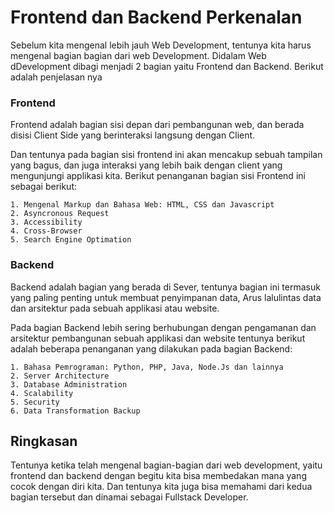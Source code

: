 # Frontend dan Backend Perkenalan

Sebelum kita mengenal lebih jauh Web Development, tentunya kita harus mengenal bagian bagian dari web Development. Didalam Web dDevelopment dibagi menjadi 2 bagian yaitu Frontend dan Backend. Berikut adalah penjelasan nya

### Frontend 

Frontend adalah bagian sisi depan dari pembangunan web, dan berada disisi Client Side yang berinteraksi langsung dengan Client. 

Dan tentunya pada bagian sisi frontend ini akan mencakup sebuah tampilan yang bagus, dan juga interaksi yang lebih baik dengan client yang mengunjungi applikasi kita. Berikut penanganan bagian sisi Frontend ini sebagai berikut:

    1. Mengenal Markup dan Bahasa Web: HTML, CSS dan Javascript
    2. Asyncronous Request
    3. Accessibility
    4. Cross-Browser
    5. Search Engine Optimation

### Backend

Backend adalah bagian yang berada di Sever, tentunya bagian ini termasuk yang paling penting untuk membuat penyimpanan data, Arus lalulintas data dan arsitektur pada sebuah applikasi atau website. 

Pada bagian Backend lebih sering berhubungan dengan pengamanan dan arsitektur pembangunan sebuah applikasi dan website tentunya berikut adalah beberapa penanganan yang dilakukan pada bagian Backend:

    1. Bahasa Pemrograman: Python, PHP, Java, Node.Js dan lainnya
    2. Server Architecture
    3. Database Administration 
    4. Scalability
    5. Security
    6. Data Transformation Backup

## Ringkasan

Tentunya ketika telah mengenal bagian-bagian dari web development, yaitu frontend dan backend dengan begitu kita bisa membedakan mana yang cocok dengan diri kita. Dan tentunya kita juga bisa memahami dari kedua bagian tersebut dan dinamai sebagai Fullstack Developer. 